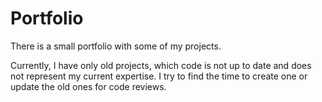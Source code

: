 # Portfolio

There is a small portfolio with some of my projects.

Currently, I have only old projects, which code is not up to date and does not represent my current expertise.
I try to find the time to create one or update the old ones for code reviews.
